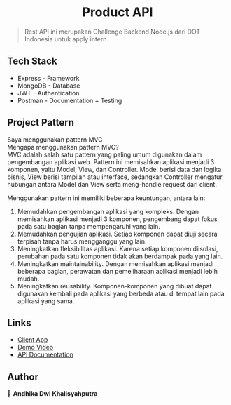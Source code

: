 <h1 align="center">Product API</h1>

> Rest API ini merupakan Challenge Backend Node.js dari DOT Indonesia untuk apply intern

## Tech Stack
- Express - Framework
- MongoDB - Database
- JWT - Authentication
- Postman - Documentation + Testing

## Project Pattern

Saya menggunakan pattern MVC<br/>
Mengapa menggunakan pattern MVC?<br/>
MVC adalah salah satu pattern yang paling umum digunakan dalam pengembangan aplikasi web. Pattern ini memisahkan aplikasi menjadi 3 komponen, yaitu Model, View, dan Controller. Model berisi data dan logika bisnis, View berisi tampilan atau interface, sedangkan Controller mengatur hubungan antara Model dan View serta meng-handle request dari client.

Menggunakan pattern ini memiliki beberapa keuntungan, antara lain:

1. Memudahkan pengembangan aplikasi yang kompleks. Dengan memisahkan aplikasi menjadi 3 komponen, pengembang dapat fokus pada satu bagian tanpa mempengaruhi yang lain.
2. Memudahkan pengujian aplikasi. Setiap komponen dapat diuji secara terpisah tanpa harus mengganggu yang lain.
3. Meningkatkan fleksibilitas aplikasi. Karena setiap komponen diisolasi, perubahan pada satu komponen tidak akan berdampak pada yang lain.
4. Meningkatkan maintainability. Dengan memisahkan aplikasi menjadi beberapa bagian, perawatan dan pemeliharaan aplikasi menjadi lebih mudah.
5. Meningkatkan reusability. Komponen-komponen yang dibuat dapat digunakan kembali pada aplikasi yang berbeda atau di tempat lain pada aplikasi yang sama.

## Links
- [Client App](https://github.com/andhikadk/dot-product-app)
- [Demo Video](https://loom.com)
- [API Documentation](https://documenter.getpostman.com/view/25266354/2s93CNMtAs)

## Author

👤 **Andhika Dwi Khalisyahputra**
